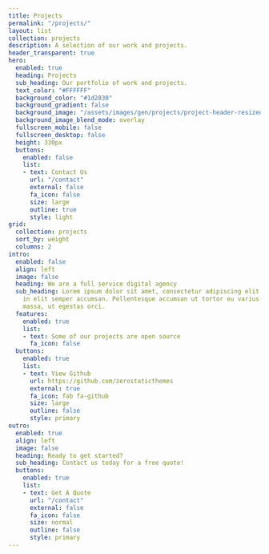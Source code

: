 ```yaml
---
title: Projects
permalink: "/projects/"
layout: list
collection: projects
description: A selection of our work and projects.
header_transparent: true
hero:
  enabled: true
  heading: Projects
  sub_heading: Our portfolio of work and projects.
  text_color: "#FFFFFF"
  background_color: "#1d2830"
  background_gradient: false
  background_image: "/assets/images/gen/projects/project-header-resized_1920px.webp"
  background_image_blend_mode: overlay
  fullscreen_mobile: false
  fullscreen_desktop: false
  height: 330px
  buttons:
    enabled: false
    list:
    - text: Contact Us
      url: "/contact"
      external: false
      fa_icon: false
      size: large
      outline: true
      style: light
grid:
  collection: projects
  sort_by: weight
  columns: 2
intro:
  enabled: false
  align: left
  image: false
  heading: We are a full service digital agency
  sub_heading: Lorem ipsum dolor sit amet, consectetur adipiscing elit. Ut eget sapien
    in elit semper accumsan. Pellentesque accumsan ut tortor eu varius. Sed id tincidunt
    massa, ut egestas orci.
  features:
    enabled: true
    list:
    - text: Some of our projects are open source
      fa_icon: false
  buttons:
    enabled: true
    list:
    - text: View Github
      url: https://github.com/zerostaticthemes
      external: true
      fa_icon: fab fa-github
      size: large
      outline: false
      style: primary
outro:
  enabled: true
  align: left
  image: false
  heading: Ready to get started?
  sub_heading: Contact us today for a free quote!
  buttons:
    enabled: true
    list:
    - text: Get A Quote
      url: "/contact"
      external: false
      fa_icon: false
      size: normal
      outline: false
      style: primary
---
```


